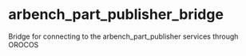 # arbench_part_publisher_bridge
Bridge for connecting to the arbench_part_publisher services through OROCOS
